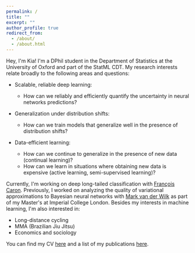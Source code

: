 ```yaml
---
permalink: /
title: ""
excerpt: ""
author_profile: true
redirect_from: 
  - /about/
  - /about.html
---
```


Hey, I'm Kia! I'm a DPhil student in the Department of Statistics at the University of Oxford and part of the StatML CDT. My research interests relate broadly to the following areas and questions:

- Scalable, reliable deep learning:
    - How can we reliably and efficiently quantify the uncertainty in neural networks predictions?

- Generalization under distribution shifts:
    - How can we train models that generalize well in the presence of distribution shifts?

- Data-efficient learning:
    - How can we continue to generalize in the presence of new data (continual learning)?
    - How can we learn in situations where obtaining new data is expensive (active learning, semi-supervised learning)?


Currently, I'm working on deep long-tailed classification with [François Caron](https://www.stats.ox.ac.uk/~caron/). Previously, I worked on analyzing the quality of variational approximations to Bayesian neural networks with [Mark van der Wilk](https://mvdw.uk/) as part of my Master's at Imperial College London. Besides my interests in machine learning, I'm also interested in:

- Long-distance cycling
- MMA (Brazilian Jiu Jitsu)
- Economics and sociology

You can find my CV [here](https://kiaashour.github.io//files/resume.pdf) and a list of my publications [here](https://kiaashour.github.io//publications/).
